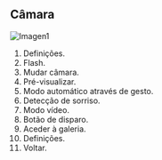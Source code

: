 ## Câmara

![Imagen1](http://static.energysistem.com/images/manuals/42762/57daac1d07caa.jpg)


1. Definições.
2. Flash.
3. Mudar câmara.
4. Pré-visualizar.
5. Modo automático através de gesto.
6. Detecção de sorriso.
7. Modo vídeo.
8. Botão de disparo.
9. Aceder à galeria.
10. Definições.
11. Voltar.
